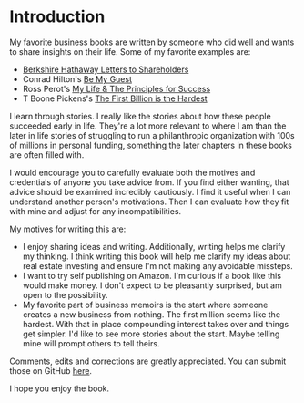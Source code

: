 # Introduction

My favorite business books are written by someone who did well and wants to share insights on their life. Some of my favorite examples are:

* [Berkshire Hathaway Letters to Shareholders](https://www.amazon.com/Berkshire-Hathaway-Letters-Shareholders-Buffett/dp/0615975070)
* Conrad Hilton's [Be My Guest](https://www.amazon.com/Be-My-Guest-Conrad-Hilton/dp/0130715980)
* Ross Perot's [My Life & The Principles for Success](https://www.amazon.com/Life-Principles-Success-Ross-Perot/dp/1565302370)
* T Boone Pickens's [The First Billion is the Hardest](https://www.amazon.com/First-Billion-Hardest-Reflections-Comebacks/dp/0307396010)

I learn through stories.  I really like the stories about how these people succeeded early in life.  They're a lot more relevant to where I am than the later in life stories of struggling to run a philanthropic organization with 100s of millions in personal funding, something the later chapters in these books are often filled with.

I would encourage you to carefully evaluate both the motives and credentials of anyone you take advice from.  If you find either wanting, that advice should be examined incredibly cautiously.  I find it useful when I can understand another person's motivations.  Then I can evaluate how they fit with mine and adjust for any incompatibilities.

My motives for writing this are:

* I enjoy sharing ideas and writing.  Additionally, writing helps me clarify my thinking.  I think writing this book will help me clarify my ideas about real estate investing and ensure I'm not making any avoidable missteps.
* I want to try self publishing on Amazon.  I'm curious if a book like this would make money.  I don't expect to be pleasantly surprised, but am open to the possibility.
* My favorite part of business memoirs is the start where someone creates a new business from nothing.  The first million seems like the hardest.  With that in place compounding interest takes over and things get simpler.  I'd like to see more stories about the start.  Maybe telling mine will prompt others to tell theirs.

Comments, edits and corrections are greatly appreciated.  You can submit those on GitHub [here](https://github.com/benofben/the_intelligent_property_investor).

I hope you enjoy the book.  
